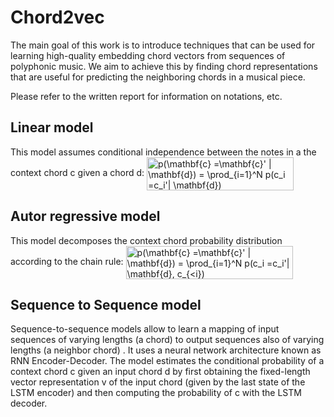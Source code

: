 # Chord2vec
The main goal of this work is to introduce techniques that can be used for learning high-quality embedding chord vectors from sequences of polyphonic music. 
We aim to achieve this by finding chord representations that are useful for predicting the neighboring chords in a musical piece. 

Please refer to the written report for information on notations, etc.

## Linear model  
This model assumes conditional independence between the notes in a the context chord c given a chord d:
<img src="http://www.sciweavers.org/tex2img.php?eq=p%28%5Cmathbf%7Bc%7D%20%3D%5Cmathbf%7Bc%7D%27%20%7C%20%5Cmathbf%7Bd%7D%29%20%3D%20%5Cprod_%7Bi%3D1%7D%5EN%20p%28c_i%20%3Dc_i%27%7C%20%5Cmathbf%7Bd%7D%29&bc=White&fc=Black&im=jpg&fs=12&ff=arev&edit=0" align="center" border="0" alt="p(\mathbf{c} =\mathbf{c}' | \mathbf{d}) = \prod_{i=1}^N p(c_i =c_i'| \mathbf{d})" width="235" height="53" />

## Autor regressive model
This model decomposes the context chord probability distribution according to the chain rule:
<img src="http://www.sciweavers.org/tex2img.php?eq=p%28%5Cmathbf%7Bc%7D%20%3D%5Cmathbf%7Bc%7D%27%20%7C%20%5Cmathbf%7Bd%7D%29%20%3D%20%5Cprod_%7Bi%3D1%7D%5EN%20p%28c_i%20%3Dc_i%27%7C%20%5Cmathbf%7Bd%7D%2C%20c_%7B%3Ci%7D%29&bc=White&fc=Black&im=jpg&fs=12&ff=arev&edit=0" align="center" border="0" alt="p(\mathbf{c} =\mathbf{c}' | \mathbf{d}) = \prod_{i=1}^N p(c_i =c_i'| \mathbf{d}, c_{<i})" width="267" height="53" ></i>

## Sequence to Sequence model
Sequence-to-sequence models allow to learn a mapping of input sequences of varying lengths (a chord) to output sequences also of varying lengths (a neighbor chord) . It uses a neural network architecture known as RNN Encoder-Decoder. 
The model estimates the conditional probability of a context chord c given an input chord d by first obtaining the fixed-length vector representation v of the input chord (given by the last state of the LSTM encoder) and then computing the probability of c with the LSTM decoder. 



